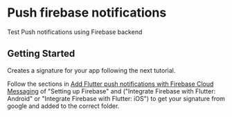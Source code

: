 # Push firebase notifications

Test Push notifications using Firebase backend

## Getting Started

Creates a signature for your app following the next tutorial.

Follow the sections in [Add Flutter push notifications with Firebase Cloud Messaging](https://blog.logrocket.com/add-flutter-push-notifications-firebase-cloud-messaging/) of "Setting up Firebase" and ("Integrate Firebase with Flutter: Android" or "Integrate Firebase with Flutter: iOS")
to get your signature from google and added to the correct folder. 


